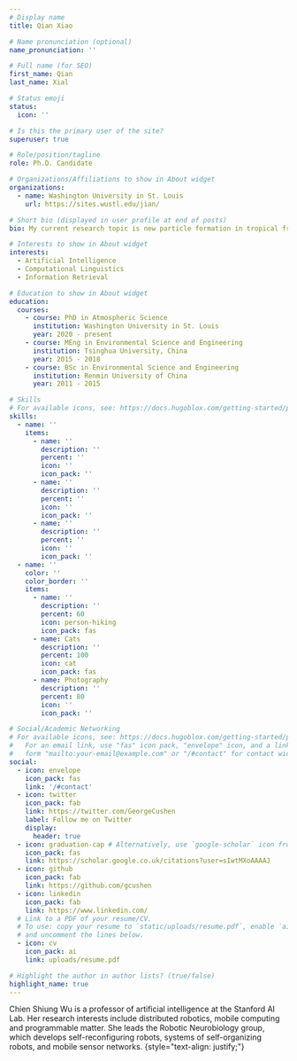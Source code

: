 ```yaml
---
# Display name
title: Qian Xiao

# Name pronunciation (optional)
name_pronunciation: ''

# Full name (for SEO)
first_name: Qian
last_name: Xial

# Status emoji
status:
  icon: ''

# Is this the primary user of the site?
superuser: true

# Role/position/tagline
role: Ph.D. Candidate

# Organizations/Affiliations to show in About widget
organizations:
  - name: Washington University in St. Louis
    url: https://sites.wustl.edu/jian/

# Short bio (displayed in user profile at end of posts)
bio: My current research topic is new particle formation in tropical free troposphere.

# Interests to show in About widget
interests:
  - Artificial Intelligence
  - Computational Linguistics
  - Information Retrieval

# Education to show in About widget
education:
  courses:
    - course: PhD in Atmospheric Science
      institution: Washington University in St. Louis
      year: 2020 - present
    - course: MEng in Environmental Science and Engineering
      institution: Tsinghua University, China
      year: 2015 - 2018
    - course: BSc in Environmental Science and Engineering
      institution: Renmin University of China
      year: 2011 - 2015

# Skills
# For available icons, see: https://docs.hugoblox.com/getting-started/page-builder/#icons
skills:
  - name: ''
    items:
      - name: ''
        description: ''
        percent: ''
        icon: ''
        icon_pack: ''
      - name: ''
        description: ''
        percent: ''
        icon: ''
        icon_pack: ''
      - name: ''
        description: ''
        percent: ''
        icon: ''
        icon_pack: ''
  - name: ''
    color: ''
    color_border: ''
    items:
      - name: ''
        description: ''
        percent: 60
        icon: person-hiking
        icon_pack: fas
      - name: Cats
        description: ''
        percent: 100
        icon: cat
        icon_pack: fas
      - name: Photography
        description: ''
        percent: 80
        icon: ''
        icon_pack: ''

# Social/Academic Networking
# For available icons, see: https://docs.hugoblox.com/getting-started/page-builder/#icons
#   For an email link, use "fas" icon pack, "envelope" icon, and a link in the
#   form "mailto:your-email@example.com" or "/#contact" for contact widget.
social:
  - icon: envelope
    icon_pack: fas
    link: '/#contact'
  - icon: twitter
    icon_pack: fab
    link: https://twitter.com/GeorgeCushen
    label: Follow me on Twitter
    display:
      header: true
  - icon: graduation-cap # Alternatively, use `google-scholar` icon from `ai` icon pack
    icon_pack: fas
    link: https://scholar.google.co.uk/citations?user=sIwtMXoAAAAJ
  - icon: github
    icon_pack: fab
    link: https://github.com/gcushen
  - icon: linkedin
    icon_pack: fab
    link: https://www.linkedin.com/
  # Link to a PDF of your resume/CV.
  # To use: copy your resume to `static/uploads/resume.pdf`, enable `ai` icons in `params.yaml`,
  # and uncomment the lines below.
  - icon: cv
    icon_pack: ai
    link: uploads/resume.pdf

# Highlight the author in author lists? (true/false)
highlight_name: true
---
```


Chien Shiung Wu is a professor of artificial intelligence at the Stanford AI Lab. Her research interests include distributed robotics, mobile computing and programmable matter. She leads the Robotic Neurobiology group, which develops self-reconfiguring robots, systems of self-organizing robots, and mobile sensor networks.
{style="text-align: justify;"}
